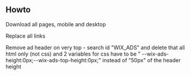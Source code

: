 ## Howto

Download all pages, mobile and desktop


Replace all links

Remove ad header on very top - search id "WIX_ADS" and delete that all html only (not css)
and 2 variables for css have to be " --wix-ads-height:0px;--wix-ads-top-height:0px;" instead of "50px" of the header height